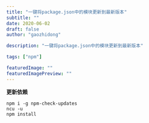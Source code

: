 ```yaml
---
title: "一键将package.json中的模块更新到最新版本"
subtitle: ""
date: 2020-06-02
draft: false
author: "gaozhidong"

description: "一键将package.json中的模块更新到最新版本"

tags: ["npm"]

featuredImage: ""
featuredImagePreview: ""
---
```


**更新依赖**
<!--more-->

```
npm i -g npm-check-updates
ncu -u
npm install
```